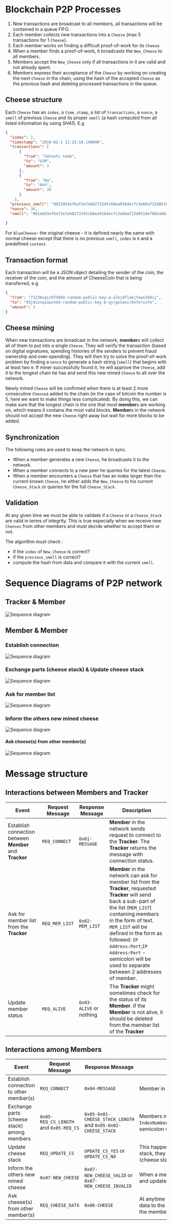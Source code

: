 
# Blockchain P2P Processes

1. New transactions are broadcast to all members, all transactions will be contained in a queue FIFO.
2. Each member collects new transactions into a `Cheese` (max 5 transactions for 1 `Cheese`).
3. Each member works on finding a difficult proof-of-work for its `Cheese`.
4. When a member finds a proof-of-work, it broadcasts the `New_Cheese` to all members.
5. Members accept the `New_Cheese` only if all transactions in it are valid and not already spent.
6. Members express their acceptance of the `Cheese` by working on creating the next `Cheese` in the chain, using the hash of the accepted `Cheese` as the previous hash and deleting processed transactions in the queue. 


## Cheese structure
Each `Cheese` has an `index`, a `time_stamp`, a list of `transactions`, a `nonce`,  a `smell` of previous `Cheese` and its proper `smell` (a hash computed from all listed information by using *SHA1*). E.g
```json
{
  "index": 2,
  "timestamp": "2018-02-1 11:23:10.140996",
  "transactions": [
      {
        "from": "Satoshi team",
        "to": "UJM",
        "amount": 3
      },
      {        
        "from": "Na",
        "to": "Anh",
        "amount": 30
      }
    ],
  "previous_smell": "0023dd3ef6af2e7eb8272245cb8ea91b4ecfc3e60af22d8518ef0bba8b4a6b22",
  "nonce": 36,
  "smell": "001edd3ef6af2e7eb8272245cb8ea91b4ecfc3e60af22d8518ef0bba8b4a6b18"
  
}
```
For `BlueCheese`- the original cheese - it is defined nearly the same with normal cheese except that there is no previous `smell`, `index` is `0` and a predefined `content`.

## Transaction format
Each transaction will be a JSON object detailing the sender of the coin, the receiver of the coin, and the amount of CheeseCoin that is being transferred, e.g
```json
{
  "from": "71238uqirbfh894-random-public-key-a-alkjdflakjfewn204ij",
  "to": "93j4ivnqiopvh43-random-public-key-b-qjrgvnoeirbnferinfo",
  "amount": 3
}
```

## Cheese mining
When new transactions are broadcast in the network, **member**s will collect all of them to put into a single `Cheese`. They will verify the transaction (based on digital signatures, spending histories of the senders to prevent fraud ownership and over-spending). They will then try to solve the proof-of-work problem by finding a `nonce` to generate a hash string (`smell`) that begins with at least two `0`. If miner successfully found it,  he will approve the `Cheese`, add it to the longest chain he has and send this new mined `Cheese` to all over the network.

Newly mined `Cheese` will be confirmed when there is at least 2 more consecutive `Cheese`s added to the chain (in the case of bitcoin the number is 5, here we want to make things less complicated). By doing this, we can make sure that the longest chain is the one that most **member**s are working on, which means it contains the most valid blocks. **Member**s in the network should not accept the new `Cheese` right away but wait for more blocks to be added.

## Synchronization
The following rules are used to keep the network in sync.
- When a member generates a new `Cheese`, he broadcasts it to the network.
- When a member connects to a new peer he queries for the latest `Cheese`.
- When a member encounters a `Cheese` that has an index larger than the current known `Cheese`,  he either adds the `New_Cheese` to his current `Cheese_Stack` or queries for the full `Cheese_Stack`.


## Validation
At any given time we must be able to validate if a `Cheese` or a `Cheese_Stack` are valid in terms of integrity. This is true especially when we receive new `Cheeses` from other members and must decide whether to accept them or not.

The algorithm must check :
 - if the `index` of `New_Cheese` is correct?
 - if the `previous_smell` is correct?
 - compute the hash from data and compare it with the current `smell`.
 

# Sequence Diagrams of P2P network

## Tracker & Member 
![Sequence diagram](./img/Member_Tracker.PNG)


## Member & Member 

### Establish connection
![Sequence diagram](./img/connection.PNG)

### Exchange parts (cheese stack) & Update cheese stack
![Sequence diagram](./img/exchange.PNG)
### Ask for member list
![Sequence diagram](./img/memberlist.PNG)

### Inform the others new mined cheese
![Sequence diagram](./img/newblock.PNG)
#### Ask cheese(s) from other member(s)
![Sequence diagram](./img/askCheese.PNG)

# Message structure
## Interactions between Members and Tracker
| Event | Request Message | Response Message | Description |
|---|---|---|---|
| Establish connection between **Member** and **Tracker** |`REQ_CONNECT`  |`0x01-MESSAGE` |**Member** in the network sends request to connect to the **Tracker**. The **Tracker** returns the message with connection status.|
| Ask for member list from the **Tracker** | `REQ_MEM_LIST` |`0x02-MEM_LIST`|**Member** in the network can ask for member list from the **Tracker**, requested **Tracker** will send back a sub-part of the list (`MEM_LIST`) containing members in the form of text. `MEM_LIST` will be defined in the form as followed: `IP Address:Port`;`IP Address:Port` - semicolon will be used to separate between 2 addresses of member.|
| Update member status | `REQ_ALIVE` | `0x03-ALIVE` or nothing| The **Tracker** might sometimes check for the status of its **Member**. if the **Member** is not alive, it should be deleted from the member list of the **Tracker**|

## Interactions among Members

| Event | Request Message | Response Message | Description |
|---|---|---|---|
| Establish connection to other member(s) |`REQ_CONNECT`  |`0x04-MESSAGE`|Member in the network sends request to connect to other member(s) in the net work. The requested member returns the message with connection status.|
| Exchange parts (cheese stack) among members | `0x05-REQ_CS_LENGTH` and `0x05-REQ_CS`  |`0x05-0x01-CHEESE_STACK_LENGTH` and `0x05-0x02-CHEESE_STACK`|Members in the network may send request to ask for cheese stack from the others. The received list (`DATA`) will be defined as in followed format: `IndexNumber,TimeStamp,TransactionDetails(sender,recipient,amount),ParentSmell,Nonce,Smell`;`IndexNumber,TimeStamp,TransactionDetails(sender,recipient,amount),ParentSmell,Nonce,Smell`- semicolon will be used to separate between 2 blocks. The length of the list depends on the number of cheese blocks that member is storing.|
| Update cheese stack | `REQ_UPDATE_CS` | `UPDATE_CS_YES` or `UPDATE_CS_NO`|This happens after the member sent request to ask for cheese stacks from the others. After checking the received cheese stacks from the others, if any of them doesn't get the longest cheese stack, they will receive request to update their current cheese stack with longest cheese stack (`DATA`). Member may or may not accept to this proposal. `DATA` format is defined as in "Exchange parts (cheese stack) among members"|
| Inform the others new mined cheese | `0x07-NEW_CHEESE` |`0x07-NEW_CHEESE_VALID` or `0x07-NEW_CHEESE_INVALID`| When a member successfully mined a new cheese block, he will broadcast this to the network. Other members will check for the validity of the new block and send back the response to the miner and update their copy of the chain if new block is considered valid. `DATA` is defined as followed: `Sender,Recipient,Amount`|
| Ask cheese(s) from other member(s) | `REQ_CHEESE_DATA` | `0x06-CHEESE`| At anytime member in the network can send request to ask for cheese from the others. If the receiver agrees to the request, he will send a response with acceptance and broadcast the transaction data to the network (`RES_CHEESE_DATA`). If he rejects the request, a rejection message will be sent to the requestor. `DATA` is defined as in "Ask cheese(s) from other member(s)", the sender here is the member who receives the request (is being asked to send cheese), the recipient is the requestor of the request.|
